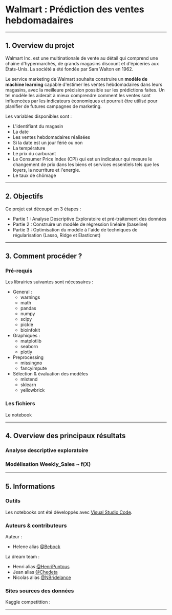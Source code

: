 # Walmart : Prédiction des ventes hebdomadaires

----

## 1. Overview du projet 

Walmart Inc. est une multinationale de vente au détail qui comprend une chaîne d'hypermarchés, de grands magasins discount et d'épiceries aux États-Unis. La société a été fondée par Sam Walton en 1962.

Le service marketing de Walmart souhaite construire un **modèle de machine learning** capable d'estimer les ventes hebdomadaires dans leurs magasins, avec la meilleure précision possible sur les prédictions faites. Un tel modèle les aiderait à mieux comprendre comment les ventes sont influencées par les indicateurs économiques et pourrait être utilisé pour planifier de futures campagnes de marketing.

Les variables disponibles sont : 
  * L'identifiant du magasin 
  * La date
  * Les ventes hebdomadaires réalisées
  * Si la date est un jour férié ou non
  * La température
  * Le prix du carburant
  * Le Consumer Price Index (CPI) qui est un indicateur qui mesure le changement de prix dans les biens et services essentiels tels que les loyers, la nourriture et l'energie. 
  * Le taux de chômage

----

## 2. Objectifs 

Ce projet est découpé en 3 étapes : 

  * Partie 1 : Analyse Descriptive Exploratoire et pré-traitement des données 
  * Partie 2 : Construire un modèle de régression linéaire (baseline) 
  * Partie 3 : Optimisation du modèle à l'aide de techniques de régularisation (Lasso, Ridge et Elasticnet)

----

## 3. Comment procéder ?

### Pré-requis

Les librairies suivantes sont nécessaires : 

  * General : 
    * warnings
    * math
    * pandas 
    * numpy 
    * scipy 
    * pickle 
    * bioinfokit
  * Graphiques : 
    * matplotlib
    * seaborn 
    * plotly
  * Preprocessing 
    * missingno 
    * fancyimpute 
  * Sélection & évaluation des modèles
    * mlxtend
    * sklearn
    * yellowbrick

### Les fichiers

Le notebook 

----

## 4. Overview des principaux résultats

### Analyse descriptive exploratoire


### Modélisation Weekly_Sales ~ f(X)



----

## 5. Informations

### Outils

Les notebooks ont été développés avec [Visual Studio Code](https://code.visualstudio.com/). 

### Auteurs & contributeurs

Auteur : 
  * Helene alias [@Bebock](https://github.com/Bebock/)

La dream team :
  * Henri alias [@HenriPuntous](https://github.com/HenriPuntous/)
  * Jean alias [@Chedeta](https://github.com/Chedeta/)
  * Nicolas alias [@NBridelance](https://github.com/NBridelance/)
  
### Sites sources des données

Kaggle competittion : 


----



